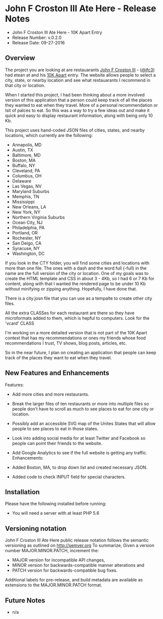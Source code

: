 # John F Croston III Ate Here - Release Notes

* John F Croston III Ate Here - 10K Apart Entry
* Release Number:  v.0.2.0
* Release Date: 09-27-2016

## Overview
The project you are looking at are restauarants [John F Croston III](http://jfciii.com) - ([@jfc3](https://twitter.com/jfc3)) had etean at and his [10K Apart](https://a-k-apart.com/) entry. The website allows people to select a city, state, or nearby location and see what restauarants I recommend in that city or location.

When I started this project, I had been thinking about a more involved version of this application that a person could keep track of all the places they wanted to eat when they travel. More of a personal recommendation or lsit of palces to eat. So this was a way to try a few ideas out and make it quick and easy to display restaurant information, along with being only 10 Kb.

This project uses hand-coded JSON files of cities, states, and nearby locations, which currently are the following:

* Annapolis, MD
* Austin, TX
* Baltimore, MD
* Boston, MA
* Buffalo, NY
* Cleveland, PA
* Columbus, OH
* Delaware
* Las Vegas, NV
* Maryland Suburbs
* Memphis, TN
* Mississippi
* New Orleans, LA
* New York, NY
* Northern Virginia Suburbs
* Ocean City, NJ
* Philadelphia, PA
* Portland, OR
* Rochester, NY
* San Deigo, CA
* Syracuse, NY
* Washington, DC

If you look in the CTY folder, you will find some cities and locations with more than one file. The ones with a dash and the word full (-full) in the name are the full version of the city or location. One of my goals was to create the HTML template and CSS in about 3 - 4Kb, so I had 6 or 7 Kb for content, along with that I wanted the rendered page to be under 10 Kb without minifying or zipping anything. Hopefully, I have done that.

There is a city.josn file that you can use as a tempalte to create other city files.

All the extra CLASSes for each restaurant are there so they have microformats added to them, which is hepful to computers. Look for the 'vcard' CLASS

I'm working on a more detailed version that is not part of the 10K Apart contest that has my recommendations or ones my friends whose food recommendations I trust, TV shows, blog posts, articles, etc.

So in the near future, I plan on creating an application that people can keep track of the places they want to eat when they travel.

## New Features and Enhancements
Features:

* Add more cities and more restaurants.
* Break the larger files of ten restaurants or more into multiple files so people don't have to scroll as much to see places to eat for one city or location.
* Possibly add an accessible SVG map of the Unites States that will allow people to see places to eat in those states.
* Look into adding social media for at least Twitter and Facebook so people can point their friends to the website.
* Add Google Analytics to see if the full website is getting any traffic.
Enhancements:

* Added Boston, MA, to drop down list and created necessary JSON.
* Added code to check INPUT field for special characters.

## Installation
Please have the following installed before running:
* You will need a server with at least PHP 5.6

## Versioning notation
John F Croston III Ate Here public release notation follows the semantic versioning as outlined on http://semver.org
To summarize,
Given a version number MAJOR.MINOR.PATCH, increment the:

* MAJOR version for incompatible API changes,
* MINOR version for backwards-compatible manner alterations and
* PATCH version for backwards-compatible bug fixes.

Additional labels for pre-release, and build metadata are available as extensions to the MAJOR.MINOR.PATCH format.

## Future Notes

* n/a